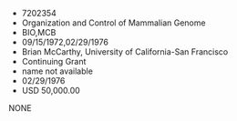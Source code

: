 * 7202354
* Organization and Control of Mammalian Genome
* BIO,MCB
* 09/15/1972,02/29/1976
* Brian McCarthy, University of California-San Francisco
* Continuing Grant
*   name not available
* 02/29/1976
* USD 50,000.00

NONE